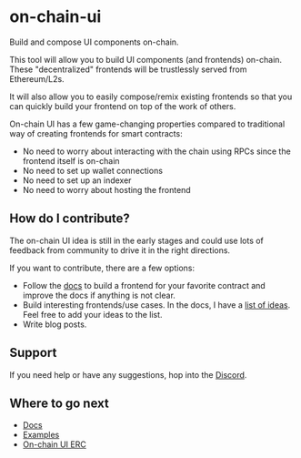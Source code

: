 # on-chain-ui

Build and compose UI components on-chain.

This tool will allow you to build UI components (and frontends) on-chain. These "decentralized" frontends will be trustlessly served from Ethereum/L2s.

It will also allow you to easily compose/remix existing frontends so that you can quickly build your frontend on top of the work of others.

On-chain UI has a few game-changing properties compared to traditional way of creating frontends for smart contracts:

- No need to worry about interacting with the chain using RPCs since the frontend itself is on-chain
- No need to set up wallet connections
- No need to set up an indexer
- No need to worry about hosting the frontend

## How do I contribute?

The on-chain UI idea is still in the early stages and could use lots of feedback from community to drive it in the right directions.

If you want to contribute, there are a few options:

- Follow the [docs](docs.md) to build a frontend for your favorite contract and improve the docs if anything is not clear.
- Build interesting frontends/use cases. In the docs, I have a [list of ideas](frontends-to-build.md). Feel free to add your ideas to the list.
- Write blog posts.

## Support

If you need help or have any suggestions, hop into the [Discord](https://discord.gg/ZpEuUbWSMJ).

## Where to go next

- [Docs](docs.md)
- [Examples](examples.md)
- [On-chain UI ERC](erc.md)
